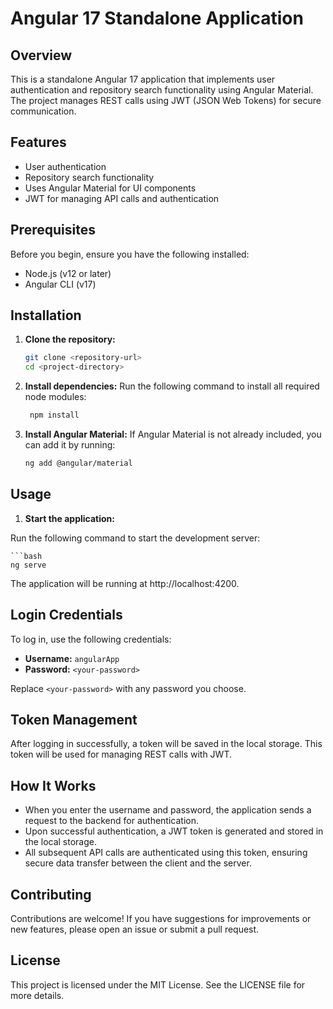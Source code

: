 # Angular 17 Standalone Application

## Overview

This is a standalone Angular 17 application that implements user authentication and repository search functionality using Angular Material. The project manages REST calls using JWT (JSON Web Tokens) for secure communication.

## Features

- User authentication
- Repository search functionality
- Uses Angular Material for UI components
- JWT for managing API calls and authentication

## Prerequisites

Before you begin, ensure you have the following installed:

- Node.js (v12 or later)
- Angular CLI (v17)

## Installation

1. **Clone the repository:**

   ```bash
   git clone <repository-url>
   cd <project-directory>

2. **Install dependencies:**
Run the following command to install all required node modules:

   ```bash
    npm install

3. **Install Angular Material:**
If Angular Material is not already included, you can add it by running:

   ```bash
   ng add @angular/material

## Usage

1. **Start the application:**

Run the following command to start the development server:

    ```bash
    ng serve

The application will be running at http://localhost:4200.

## Login Credentials

To log in, use the following credentials:

- **Username:** `angularApp`
- **Password:** `<your-password>`

Replace `<your-password>` with any password you choose.

## Token Management

After logging in successfully, a token will be saved in the local storage. This token will be used for managing REST calls with JWT.

## How It Works

- When you enter the username and password, the application sends a request to the backend for authentication.
- Upon successful authentication, a JWT token is generated and stored in the local storage.
- All subsequent API calls are authenticated using this token, ensuring secure data transfer between the client and the server.

## Contributing

Contributions are welcome! If you have suggestions for improvements or new features, please open an issue or submit a pull request.

## License

This project is licensed under the MIT License. See the LICENSE file for more details.


   
